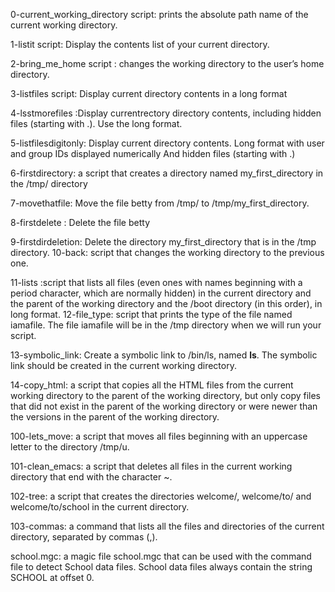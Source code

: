 0-current_working_directory script: prints the absolute path name of the current working directory.

1-listit script: Display the contents list of your current directory.

2-bring_me_home script : changes the working directory to the user’s home directory.

3-listfiles script: Display current directory contents in a long format

4-lsstmorefiles :Display currentrectory directory contents, including hidden files (starting with .). Use the long format.

5-listfilesdigitonly: Display current directory contents.
 Long format
 with user and group IDs displayed numerically
 And hidden files (starting with .)

6-firstdirectory: a script that creates a directory named my_first_directory in the /tmp/ directory

7-movethatfile: Move the file betty from /tmp/ to /tmp/my_first_directory.

8-firstdelete : Delete the file betty
 
9-firstdirdeletion: Delete the directory my_first_directory that is in the /tmp directory.
10-back: script that changes the working directory to the previous one.

11-lists :script that lists all files (even ones with names beginning with a period character, which are normally hidden) in the current directory and the parent of the working directory and the /boot directory (in this order), in long format.
12-file_type: script that prints the type of the file named iamafile. The file iamafile will be in the /tmp directory when we will run your script.

13-symbolic_link: Create a symbolic link to /bin/ls, named __ls__. The symbolic link should be created in the current working directory. 

14-copy_html: a script that copies all the HTML files from the current working directory to the parent of the working directory, but only copy files that did not exist in the parent of the working directory or were newer than the versions in the parent of the working directory.


100-lets_move: a script that moves all files beginning with an uppercase letter to the directory /tmp/u.

101-clean_emacs: a script that deletes all files in the current working directory that end with the character ~.

102-tree: a script that creates the directories welcome/, welcome/to/ and welcome/to/school in the current directory.

103-commas: a command that lists all the files and directories of the current directory, separated by commas (,).

school.mgc: a magic file school.mgc that can be used with the command file to detect School data files. School data files always contain the string SCHOOL at offset 0.


















